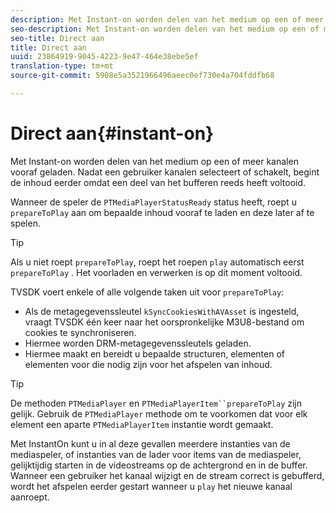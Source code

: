 ```yaml
---
description: Met Instant-on worden delen van het medium op een of meer kanalen vooraf geladen. Nadat een gebruiker kanalen selecteert of schakelt, begint de inhoud eerder omdat een deel van het bufferen reeds heeft voltooid.
seo-description: Met Instant-on worden delen van het medium op een of meer kanalen vooraf geladen. Nadat een gebruiker kanalen selecteert of schakelt, begint de inhoud eerder omdat een deel van het bufferen reeds heeft voltooid.
seo-title: Direct aan
title: Direct aan
uuid: 23864919-9045-4223-9e47-464e38ebe5ef
translation-type: tm+mt
source-git-commit: 5908e5a3521966496aeec0ef730e4a704fddfb68

---
```



# Direct aan{#instant-on}

Met Instant-on worden delen van het medium op een of meer kanalen vooraf geladen. Nadat een gebruiker kanalen selecteert of schakelt, begint de inhoud eerder omdat een deel van het bufferen reeds heeft voltooid.

Wanneer de speler de `PTMediaPlayerStatusReady` status heeft, roept u `prepareToPlay` aan om bepaalde inhoud vooraf te laden en deze later af te spelen.

>[!TIP]
>
>Als u niet roept `prepareToPlay`, roept het roepen `play` automatisch eerst `prepareToPlay` . Het voorladen en verwerken is op dit moment voltooid.

TVSDK voert enkele of alle volgende taken uit voor `prepareToPlay`:

* Als de metagegevenssleutel `kSyncCookiesWithAVAsset` is ingesteld, vraagt TVSDK één keer naar het oorspronkelijke M3U8-bestand om cookies te synchroniseren.
* Hiermee worden DRM-metagegevenssleutels geladen.
* Hiermee maakt en bereidt u bepaalde structuren, elementen of elementen voor die nodig zijn voor het afspelen van inhoud.

>[!TIP]
>
>De methoden `PTMediaPlayer` en `PTMediaPlayerItem``prepareToPlay` zijn gelijk. Gebruik de `PTMediaPlayer` methode om te voorkomen dat voor elk element een aparte `PTMediaPlayerItem` instantie wordt gemaakt.

Met InstantOn kunt u in al deze gevallen meerdere instanties van de mediaspeler, of instanties van de lader voor items van de mediaspeler, gelijktijdig starten in de videostreams op de achtergrond en in de buffer. Wanneer een gebruiker het kanaal wijzigt en de stream correct is gebufferd, wordt het afspelen eerder gestart wanneer u `play` het nieuwe kanaal aanroept.
